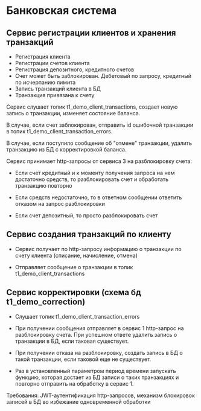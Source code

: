 # Банковская система

## Сервис регистрации клиентов и хранения транзакций

- Регистрация клиента
- Регистрации счетов клиента
- Регистрация депозитного, кредитного счетов
- Счет может быть заблокирован. Дебетовый по запросу, кредитный по исчерпанию лимита
- Запись транзакций клиента в БД
- Транзакция привязана к счету

Сервис слушает топик t1_demo_client_transactions, создает новую запись о транзакции, изменяет состояние баланса.

В случае, если счет заблокирован, отправить id ошибочной транзакции в топик t1_demo_client_transaction_errors.

В случае, если поступило сообщение об "отмене" транзакции, удалить транзакцию из БД с корректировкой баланса.

Сервис принимает http-запросы от сервиса 3 на разблокировку счета:

- Если счет кредитный и к моменту получения запроса на нем достаточно средств, то разблокировать счет и обработать транзакцию повторно

- Если средств недостаточно, то в ответном сообщении ответить отказом на запрос разблокировки

- Если счет депозитный, то просто разблокировать счет

## Сервис создания транзакций по клиенту

- Сервис получает по http-запросу информацию о транзакции по счету клиента (списание, начисление, отмена)

- Отправляет сообщение о транзакции в топик t1_demo_client_transactions

## Сервис корректировки (схема бд t1_demo_correction)

- Слушает топик t1_demo_client_transaction_errors

- При получении сообщения отправляет в сервис 1 http-запрос на разблокировку счета. При успешном ответе удалить запись о транзакции в БД, если таковая существует.

- При получении отказа на разблокировку, создать запись в БД о такой транзакции, если таковой еще не существует.

- Раз в установленный параметром период времени запускать функцию, которая достает из БД записи о таких транзакциях и повторно отправить на обработку в сервис 1.

Требования: JWT-аутентификация http-запросов, механизм блокировок записей в БД во избежание одновременной обработки